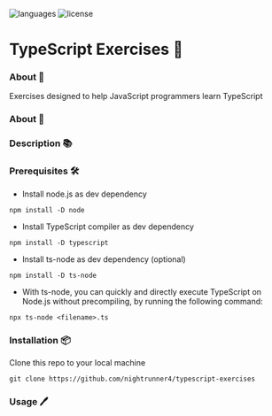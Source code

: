 ![languages](https://img.shields.io/badge/languages-ts,_html,_css-blue)
![license](https://img.shields.io/badge/license-MIT-blue)

# TypeScript Exercises 🔬

### About 📖

Exercises designed to help JavaScript programmers learn TypeScript

### About 📖

### Description 📚

### Prerequisites 🛠️

- Install node.js as dev dependency

`npm install -D node`

- Install TypeScript compiler as dev dependency

`npm install -D typescript`

- Install ts-node as dev dependency (optional)

`npm install -D ts-node`

- With ts-node, you can quickly and directly execute TypeScript on Node.js without precompiling, by running the following command:

`npx ts-node <filename>.ts`

### Installation 📦

Clone this repo to your local machine

`git clone https://github.com/nightrunner4/typescript-exercises`

### Usage 🖊️
